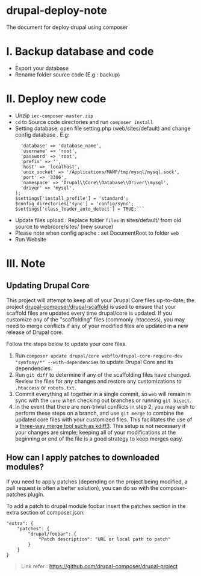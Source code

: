 # drupal-deploy-note
The document for deploy drupal using composer

# I. Backup database and code
- Export your database 
- Rename folder source code (E.g : backup)
# II. Deploy new code
- Unzip `iec-composer-master.zip`
- `cd` to Source code directories and run `composer install`
- Setting database:
  open file setting.php (web/sites/default) and change config database . E.g:
    ```$databases['default']['default'] = array (
      'database' => 'database_name',
      'username' => 'root',
      'password' => 'root',
      'prefix' => '',
      'host' => 'localhost',
      'unix_socket' => '/Applications/MAMP/tmp/mysql/mysql.sock',
      'port' => '3306',
      'namespace' => 'Drupal\\Core\\Database\\Driver\\mysql',
      'driver' => 'mysql',
  );
  $settings['install_profile'] = 'standard';
  $config_directories['sync'] = 'config/sync';
  $settings['class_loader_auto_detect'] = TRUE;```
- Update files upload : Replace folder `files` in sites/default/ from old source to web/core/sites/ (new source)
- Please note when config apache :  set DocumentRoot to folder `web`
- Run Website
# III. Note
## Updating Drupal Core
This project will attempt to keep all of your Drupal Core files up-to-date; the 
project [drupal-composer/drupal-scaffold](https://github.com/drupal-composer/drupal-scaffold) 
is used to ensure that your scaffold files are updated every time drupal/core is 
updated. If you customize any of the "scaffolding" files (commonly .htaccess), 
you may need to merge conflicts if any of your modified files are updated in a 
new release of Drupal core.

Follow the steps below to update your core files.

1. Run `composer update drupal/core webflo/drupal-core-require-dev "symfony/*" --with-dependencies` to update Drupal Core and its dependencies.
1. Run `git diff` to determine if any of the scaffolding files have changed. 
   Review the files for any changes and restore any customizations to 
  `.htaccess` or `robots.txt`.
1. Commit everything all together in a single commit, so `web` will remain in
   sync with the `core` when checking out branches or running `git bisect`.
1. In the event that there are non-trivial conflicts in step 2, you may wish 
   to perform these steps on a branch, and use `git merge` to combine the 
   updated core files with your customized files. This facilitates the use 
   of a [three-way merge tool such as kdiff3](http://www.gitshah.com/2010/12/how-to-setup-kdiff-as-diff-tool-for-git.html). This setup is not necessary if your changes are simple; 
   keeping all of your modifications at the beginning or end of the file is a 
   good strategy to keep merges easy.
   
## How can I apply patches to downloaded modules?

If you need to apply patches (depending on the project being modified, a pull request is often a better solution), you can do so with the composer-patches plugin.

To add a patch to drupal module foobar insert the patches section in the extra section of composer.json:
```
"extra": {
    "patches": {
        "drupal/foobar": {
            "Patch description": "URL or local path to patch"
        }
    }
}
```

> Link refer : https://github.com/drupal-composer/drupal-project

